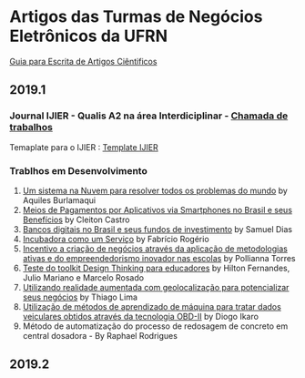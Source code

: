 
# Artigos das Turmas de Negócios Eletrônicos da UFRN

[Guia para Escrita de Artigos Ciêntificos](https://docs.google.com/document/d/1EO0oFDhCDIrdFhSuv943vHrbwlfDpdVDLcz__mHHJdA)


## 2019.1
### Journal IJIER - Qualis A2 na área Interdiciplinar - [Chamada de trabalhos](https://ijier.net/ijier/cfp)
Temaplate para o IJIER : [Template IJIER](https://docs.google.com/document/d/1pVRtEzSiuonfiS08IcdXQHXIYctiCQYpjothuQtrn7k)

### Trablhos em Desenvolvimento

1. [Um sistema na Nuvem para resolver todos os problemas do mundo](https://docs.google.com/document/d/1pVRtEzSiuonfiS08IcdXQHXIYctiCQYpjothuQtrn7k/edit) by Aquiles Burlamaqui
1. [Meios de Pagamentos por Aplicativos via Smartphones no Brasil e seus Benefícios](https://docs.google.com/document/d/1L0_j7MGlVGo2W2eEQm0NwzhgRdqmkm1di42bexq8eCo/edit?usp=sharing) by Cleiton Castro
1. [Bancos digitais no Brasil e seus fundos de investimento](https://docs.google.com/document/d/1Sd-4WvsLIMGwt3yOobKzjFRftkIFocMKKmaGLaV8omk/edit?usp=sharing) by Samuel Dias
1. [Incubadora como um Serviço](https://docs.google.com/document/d/11viSMJb7hw3z4S7byjXUgOWak0u3CKREky9sEldvPuc/edit?usp=sharing) by Fabrício Rogério
1. [Incentivo a criação de negócios através da aplicação de metodologias ativas e do empreendedorismo inovador nas escolas](https://docs.google.com/document/d/17v6HcEmy1x3YfXdTIsUW1ZDGEOUXB-ANDkp3v0ZwEHY/edit?ts=5cde9e14) by Pollianna Torres
1. [Teste do toolkit Design Thinking para educadores](https://docs.google.com/document/d/1GXz1NdMIvG6SOcTCVrxPilBQlxENW2WiK3_jIKjn9S4/edit?usp=sharing) by Hilton Fernandes, Julio Mariano e Marcelo Rosado
1. [Utilizando realidade aumentada com geolocalização para potencializar seus negócios](https://docs.google.com/document/d/1Jr6PbF3WSX0dfT6ZCER1zI8V5tzgIW6HmSG2g8yp1t4/edit?usp=sharing) by Thiago Lima
1. [Utilização de métodos de aprendizado de máquina para tratar dados veiculares obtidos através da tecnologia OBD-II](https://docs.google.com/document/d/1aufp3bpgUNFGycPyO6dilS8OYI1ABgnSoaNM9DFyMbw/edit?usp=sharing) by Diogo Ikaro
1. Método de automatização do processo de redosagem de concreto em central dosadora - By Raphael Rodrigues
## 2019.2
